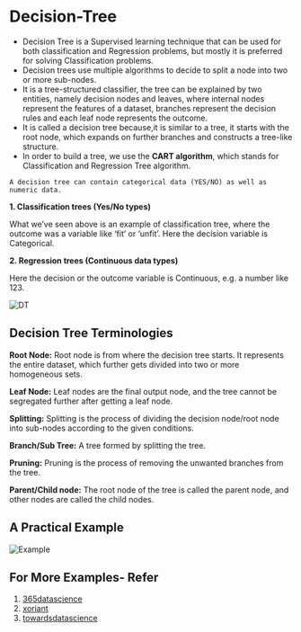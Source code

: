 # Decision-Tree
- Decision Tree is a Supervised learning technique that can be used for both classification and Regression problems, but mostly it is preferred for solving Classification problems. 
- Decision trees use multiple algorithms to decide to split a node into two or more sub-nodes.
- It is a tree-structured classifier, the tree can be explained by two entities, namely decision nodes and leaves, where internal nodes represent the features of a dataset, branches represent the decision rules and each leaf node represents the outcome.
- It is called a decision tree because,it is similar to a tree, it starts with the root node, which expands on further branches and constructs a tree-like structure.
- In order to build a tree, we use the **CART algorithm**, which stands for Classification and Regression Tree algorithm.

 `A decision tree can contain categorical data (YES/NO) as well as numeric data.`
 
**1. Classification trees (Yes/No types)**

What we’ve seen above is an example of classification tree, where the outcome was a variable like ‘fit’ or ‘unfit’. Here the decision variable is Categorical.

**2. Regression trees (Continuous data types)**

Here the decision or the outcome variable is Continuous, e.g. a number like 123. 

![DT](https://365datascience.com/resources/blog/rr6cuudl59r-decision-trees-image1.png)

## Decision Tree Terminologies

**Root Node:** Root node is from where the decision tree starts. It represents the entire dataset, which further gets divided into two or more homogeneous sets.

**Leaf Node:** Leaf nodes are the final output node, and the tree cannot be segregated further after getting a leaf node.

**Splitting:** Splitting is the process of dividing the decision node/root node into sub-nodes according to the given conditions.

**Branch/Sub Tree:** A tree formed by splitting the tree.

**Pruning:** Pruning is the process of removing the unwanted branches from the tree.

**Parent/Child node:** The root node of the tree is called the parent node, and other nodes are called the child nodes.

## A Practical Example

![Example](https://365datascience.com/resources/blog/59utffqewug-decision-trees-image2.png)

## For More Examples- Refer
1. [365datascience](https://365datascience.com/tutorials/machine-learning-tutorials/decision-trees/)
2. [xoriant](https://www.xoriant.com/blog/decision-trees-for-classification-a-machine-learning-algorithm)
3. [towardsdatascience](https://towardsdatascience.com/decision-trees-in-machine-learning-641b9c4e8052)




